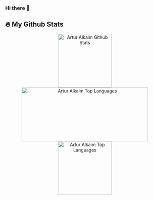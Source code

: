 ### Hi there 👋

<!--
**arturalkaim/arturalkaim** is a ✨ _special_ ✨ repository because its `README.md` (this file) appears on your GitHub profile.

Here are some ideas to get you started:

- 🔭 I’m currently working on ...
- 🌱 I’m currently learning ...
- 👯 I’m looking to collaborate on ...
- 🤔 I’m looking for help with ...
- 💬 Ask me about ...
- 📫 How to reach me: ...
- 😄 Pronouns: ...
- ⚡ Fun fact: ...
-->


## 🔥  My Github Stats

<p align="center">
<a href="https://github.com/arturalkaim">
<img alt="Artur Alkaim Github Stats" src="https://github-readme-stats.vercel.app/api?username=arturalkaim&show_icons=true&theme=react&hide_border=true&bg_color=1F222E&title_color=F85D7F&icon_color=F8D866&count_private=true&include_all_commits=true" height="170px"/>
</a>
<a href="https://github.com/arturalkaim">
<img alt="Artur Alkaim Top Languages" src="https://github-readme-stats.vercel.app/api/top-langs/?username=arturalkaim&langs_count=8&&hide=html&layout=compact&theme=react&hide_border=true&bg_color=1F222E&title_color=F85D7F&icon_color=F8D866" height="170px" width=400/>
</a>
<a href="https://github.com/arturalkaim">
<img alt="Artur Alkaim Top Languages" src="https://github-readme-streak-stats.herokuapp.com?user=arturalkaim&theme=dracula&hide_border=true&background=1F222E&currStreakNum=DDDDDD&currStreakLabel=F85D7F" height="170px"/>
</a>
<br/>
<br/>

<br/>

</p>
